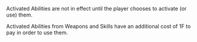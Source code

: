 

Activated Abilities are not in effect until the player chooses to activate (or use) them. 

Activated Abilities from Weapons and Skills have an additional cost of 1F to pay in order to use them.